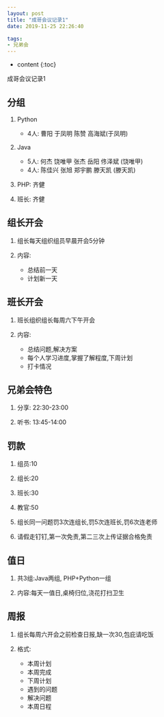 ```yaml
---
layout: post
title: "成哥会议记录1"
date: 2019-11-25 22:26:40

tags:
- 兄弟会
---
```

* content
{:toc}

成哥会议记录1










## 分组
1. Python  
    - 4人: 曹阳 于凤明 陈赞 高海斌(于凤明)  

2. Java   
    - 5人: 何杰 饶唯甲 张杰 岳阳 佟泽斌 (饶唯甲)  
    - 4人: 陈佳兴 张旭 郑宇鹏 滕天凯 (滕天凯)  

3. PHP: 齐健

4. 班长: 齐健

## 组长开会
1. 组长每天组织组员早晨开会5分钟

2. 内容:  
    - 总结前一天  
    - 计划新一天  

## 班长开会
1. 班长组织组长每周六下午开会

2. 内容:  
    - 总结问题,解决方案  
    - 每个人学习进度,掌握了解程度,下周计划  
    - 打卡情况  

## 兄弟会特色
1. 分享: 22:30-23:00

2. 听书: 13:45-14:00

## 罚款
1. 组员:10

2. 组长:20

3. 班长:30

4. 教官:50

5. 组长同一问题罚3次连组长,罚5次连班长,罚6次连老师

6. 请假走钉钉,第一次免责,第二三次上传证据合格免责

## 值日
1. 共3组:Java两组, PHP+Python一组

2. 内容:每天一值日,桌椅归位,浇花打扫卫生

## 周报
1. 组长每周六开会之前检查日报,缺一次30,包庇请吃饭

2. 格式:  
    - 本周计划  
    - 本周完成  
    - 下周计划  
    - 遇到的问题  
    - 解决问题  
    - 本周日程  







